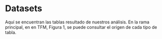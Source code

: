 # Datasets

Aquí se encuentran las tablas resultado de nuestros análisis. En la rama principal, en en TFM, Figura 1, se puede consultar el origen de cada tipo de tabla.
